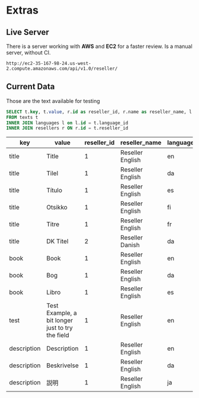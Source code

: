 # Extras

## Live Server

There is a server working with **AWS** and **EC2** for a faster review. Is a manual server, without CI.

```
http://ec2-35-167-98-24.us-west-2.compute.amazonaws.com/api/v1.0/reseller/
```


## Current Data

Those are the text available for testing

```sql
SELECT t.key, t.value, r.id as reseller_id, r.name as reseller_name, l.code, l.name as language_name
FROM texts t
INNER JOIN languages l on l.id = t.language_id
INNER JOIN resellers r ON r.id = t.reseller_id
```

| key         | value                                            | reseller_id | reseller_name    | language_code | language_name |
|-------------|--------------------------------------------------|-------------|------------------|---------------|---------------|
| title       | Title                                            | 1           | Reseller English | en            | English       |
| title       | Tilel                                            | 1           | Reseller English | da            | Danish        |
| title       | Título                                           | 1           | Reseller English | es            | Spanish       |
| title       | Otsikko                                          | 1           | Reseller English | fi            | Finnish       |
| title       | Titre                                            | 1           | Reseller English | fr            | French        |
| title       | DK Titel                                         | 2           | Reseller Danish  | da            | Danish        |
| book        | Book                                             | 1           | Reseller English | en            | English       |
| book        | Bog                                              | 1           | Reseller English | da            | Danish        |
| book        | Libro                                            | 1           | Reseller English | es            | Spanish       |
| test        | Test Example, a bit longer just to try the field | 1           | Reseller English | en            | English       |
| description | Description                                      | 1           | Reseller English | en            | English       |
| description | Beskrivelse                                      | 1           | Reseller English | da            | Danish        |
| description | 説明                                             | 1           | Reseller English | ja            | Japanese      |

